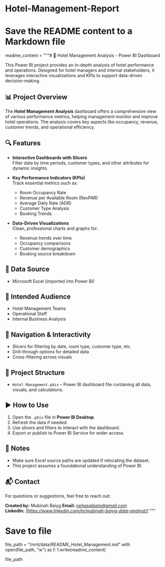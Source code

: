 # Hotel-Management-Report
# Save the README content to a Markdown file
readme_content = """# 🏨 Hotel Management Analysis - Power BI Dashboard

This Power BI project provides an in-depth analysis of hotel performance and operations. Designed for hotel managers and internal stakeholders, it leverages interactive visualizations and KPIs to support data-driven decision-making.

## 📊 Project Overview

The **Hotel Management Analysis** dashboard offers a comprehensive view of various performance metrics, helping management monitor and improve hotel operations. The analysis covers key aspects like occupancy, revenue, customer trends, and operational efficiency.

## 🔍 Features

- **Interactive Dashboards with Slicers**  
  Filter data by time periods, customer types, and other attributes for dynamic insights.

- **Key Performance Indicators (KPIs)**  
  Track essential metrics such as:
  - Room Occupancy Rate
  - Revenue per Available Room (RevPAR)
  - Average Daily Rate (ADR)
  - Customer Type Analysis
  - Booking Trends

- **Data-Driven Visualizations**  
  Clean, professional charts and graphs for:
  - Revenue trends over time
  - Occupancy comparisons
  - Customer demographics
  - Booking source breakdown

## 🧾 Data Source

- Microsoft Excel (imported into Power BI)

## 👥 Intended Audience

- Hotel Management Teams
- Operational Staff
- Internal Business Analysts

## 🧭 Navigation & Interactivity

- Slicers for filtering by date, room type, customer type, etc.
- Drill-through options for detailed data
- Cross-filtering across visuals

## 📁 Project Structure

- `Hotel Management.pbix` – Power BI dashboard file containing all data, visuals, and calculations.

## ▶️ How to Use

1. Open the `.pbix` file in **Power BI Desktop**.
2. Refresh the data if needed.
3. Use slicers and filters to interact with the dashboard.
4. Export or publish to Power BI Service for wider access.

## 📌 Notes

- Make sure Excel source paths are updated if relocating the dataset.
- This project assumes a foundational understanding of Power BI.

## 📬 Contact

For questions or suggestions, feel free to reach out:

**Created by:** Mubinah Baiyg 
**Email:** *nehasalaam@gmail.com*  
**LinkedIn:** *[https://www.linkedin.com/in/mubinah-baiyg-data-analyst/]*
"""

# Save to file
file_path = "/mnt/data/README_Hotel_Management.md"
with open(file_path, "w") as f:
    f.write(readme_content)

file_path
